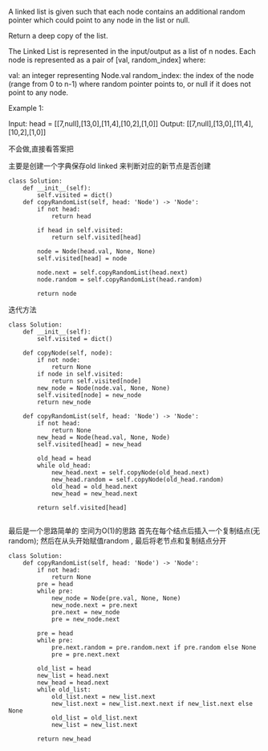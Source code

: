 A linked list is given such that each node contains an additional random pointer which could point to any node in the list or null.

Return a deep copy of the list.

The Linked List is represented in the input/output as a list of n nodes. Each node is represented as a pair of [val, random_index] where:

val: an integer representing Node.val
random_index: the index of the node (range from 0 to n-1) where random pointer points to, or null if it does not point to any node.
 

Example 1:


Input: head = [[7,null],[13,0],[11,4],[10,2],[1,0]]
Output: [[7,null],[13,0],[11,4],[10,2],[1,0]]


不会做,直接看答案把

主要是创建一个字典保存old linked 来判断对应的新节点是否创建
```
class Solution:
    def __init__(self):
        self.visited = dict()
    def copyRandomList(self, head: 'Node') -> 'Node':
        if not head:
            return head
        
        if head in self.visited:
            return self.visited[head]
        
        node = Node(head.val, None, None)
        self.visited[head] = node
        
        node.next = self.copyRandomList(head.next)
        node.random = self.copyRandomList(head.random)
        
        return node
```


迭代方法
```
class Solution:
    def __init__(self):
        self.visited = dict()
        
    def copyNode(self, node):
        if not node:
            return None
        if node in self.visited:
            return self.visited[node]
        new_node = Node(node.val, None, None)
        self.visited[node] = new_node
        return new_node
        
    def copyRandomList(self, head: 'Node') -> 'Node':
        if not head:
            return None
        new_head = Node(head.val, None, Node)
        self.visited[head] = new_head
        
        old_head = head
        while old_head:
            new_head.next = self.copyNode(old_head.next)
            new_head.random = self.copyNode(old_head.random)
            old_head = old_head.next
            new_head = new_head.next
            
        return self.visited[head]
            
```


最后是一个思路简单的 空间为O(1)的思路
首先在每个结点后插入一个复制结点(无random); 然后在从头开始赋值random , 最后将老节点和复制结点分开

```
class Solution:
    def copyRandomList(self, head: 'Node') -> 'Node':
        if not head:
            return None
        pre = head
        while pre:
            new_node = Node(pre.val, None, None)
            new_node.next = pre.next
            pre.next = new_node
            pre = new_node.next
            
        pre = head
        while pre:
            pre.next.random = pre.random.next if pre.random else None
            pre = pre.next.next
        
        old_list = head
        new_list = head.next
        new_head = head.next
        while old_list:
            old_list.next = new_list.next
            new_list.next = new_list.next.next if new_list.next else None
            old_list = old_list.next
            new_list = new_list.next
            
        return new_head

```
